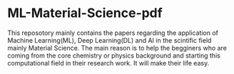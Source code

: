 # ML-Material-Science-pdf
This reposotory mainly contains the papers regarding the application of Machine Learning(ML), Deep Learning(DL) and AI in the scintific field mainly Material Science. The main reason is to help the begginers who are coming from the core chemistry or physics background and starting this computational field in their research work. It will make their life easy.
